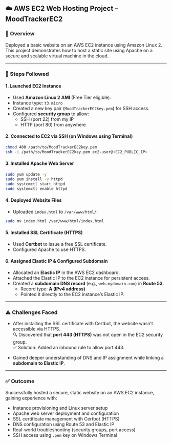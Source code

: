 ## ☁️ AWS EC2 Web Hosting Project – MoodTrackerEC2

### 🔧 Overview
Deployed a basic website on an AWS EC2 instance using Amazon Linux 2. This project demonstrates how to host a static site using Apache on a secure and scalable virtual machine in the cloud.

---

### 📌 Steps Followed

#### 1. Launched EC2 Instance
- Used **Amazon Linux 2 AMI** (Free Tier eligible).
- Instance type: `t3.micro`
- Created a new key pair (`MoodTrackerEC2key.pem`) for SSH access.
- Configured **security group** to allow:
  - SSH (port 22) from my IP
  - HTTP (port 80) from anywhere

#### 2. Connected to EC2 via SSH (on Windows using Terminal)
```bash
chmod 400 /path/to/MoodTrackerEC2key.pem
ssh -i /path/to/MoodTrackerEC2key.pem ec2-user@<EC2_PUBLIC_IP>
```

#### 3. Installed Apache Web Server
```bash
sudo yum update -y
sudo yum install -y httpd
sudo systemctl start httpd
sudo systemctl enable httpd
```

#### 4. Deployed Website Files
- Uploaded `index.html` to `/var/www/html/`:
```bash
sudo mv index.html /var/www/html/index.html
```

#### 5. Installed SSL Certificate (HTTPS)
- Used **Certbot** to issue a free SSL certificate.
- Configured Apache to use HTTPS.

#### 6. Assigned Elastic IP & Configured Subdomain
- Allocated an **Elastic IP** in the AWS EC2 dashboard.
- Attached the Elastic IP to the EC2 instance for persistent access.
- Created a **subdomain DNS record** (e.g., `web.mydomain.com`) in **Route 53**.
  - Record type: **A (IPv4 address)**
  - Pointed it directly to the EC2 instance’s Elastic IP.

---

### ⚠️ Challenges Faced
- After installing the SSL certificate with Certbot, the website wasn’t accessible via HTTPS.  
  🔍 Discovered that **port 443 (HTTPS)** was not open in the EC2 security group.  
  ✅ Solution: Added an inbound rule to allow port 443.
  
- Gained deeper understanding of DNS and IP assignment while linking a **subdomain to Elastic IP**.

---

### ✅ Outcome
Successfully hosted a secure, static website on an AWS EC2 instance, gaining experience with:
- Instance provisioning and Linux server setup
- Apache web server deployment and configuration
- SSL certificate management with Certbot (HTTPS)
- DNS configuration using Route 53 and Elastic IP
- Real-world troubleshooting (security groups, port access)
- SSH access using `.pem` key on Windows Terminal
